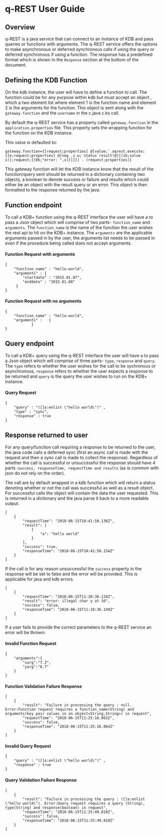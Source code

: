 # q-REST User Guide

## Overview

q-REST is a java service that can connect to an instance of KDB and pass queries or functions with arguments. The q-REST service offers the options to make asynchronous or deferred synchronous calls if using the query or deferred synchronous if using a function.   The response has a predefined format which is shown in the `Response` section at the bottom of the document.


## Defining the KDB Function
On the kdb instance, the user will have to define a function to call. The function could be for any purpose within kdb but must accept an object , which a two element list where element 1 is the function name and element 2 is the arguments for the function. This object is sent along with the `gateway.function` and the `username` in the c.java c.ks call.


By default the q-REST service has a property called  `gateway.function` in the `application.properties` file. This property sets the wrapping function for the function on the KDB instance.

This value is defaulted to: 
    
    gateway.function={[request;properties] @[value;`.aqrest.execute;{[e;request;properties] @[neg .z.w;`status`result!@[{(1b;value x)};request;{(0b;"error: ",x)}]]}] . (request;properties)}

This gateway function will let the KDB instance know that the result of the function/query sent should be returned in a  dictionary containing two objects, a boolean to denote success or failure and results which could either be an object with the result query or an error. This object is then formatted to the response returned by the java.
 


## Function endpoint 

To call a KDB+ function using the q-REST interface the user will have a to pass a Json object which will comprise of two parts- `function_name` and `arguments`. The `function_name` is the name of the function the user wishes the rest api to hit on the KDB+ instance. The `arguments` are the applicable arguments passed in by the user, the arguments list needs to be passed in even if the procedure being called does not accept arguments.

#### Function Request with arguments

    {
        "function_name" : "hello-world",
        "arguments" : {
            "startdate" : "2015.01.07",
            "enddate" : "2015.01.08"
         }
    }
#### Function Request with no arguments

    {
        "function_name" : "hello-world",
        "arguments" :   {
                }
    }

## Query endpoint
To call a KDB+ query using the q-REST interface the user will have a to pass a Json object which will comprise of three parts- `type`, `response` and `query`. The `type` refers to whether the user wishes for the call to be sychronous or asynchronous, `response` refers to whether the user expects a response to be returned and `query` is the query the user wishes to run on the KDB+ instance.

#### Query Request
   
    {
	    "query" : "([]a:enlist \"hello world\")" ,    
	    "type" : "sync",
        "response" : true
    }


## Response returned to user 

For any query/function call requiring a response to be returned to the user, the java code calls a deferred sync (first an async call is made with the request and then a sync call is made to collect the response). Regardless of whether the call is successful or unsuccessful the response should have 4 parts :`success, responseTime, requestTime and results` (as is common with json do not rely on the order).

  The call are by default wrapped in a  kdb function which will return a status denoting whether or not the call was successful as well as a result object. For successful calls the object will contain the data the user requested. This is returned in a dictionary and the java parse it back to a more readable output. 
    
    [
        {
            "requestTime": "2018-06-15T10:41:50.136Z",
            "result": [
                {
                    "a": "hello world"
                }
            ],
            "success": true,
            "responseTime": "2018-06-15T10:41:50.154Z"
        }
    ]

 If the call is for any reason unsuccessful the `success` property in the response will be set to false and the error will be provided. This is applicable for java and kdb errors.

    [
        {
            "requestTime": "2018-06-15T11:10:36.134Z",
            "result": "error: illegal char y at 16",
            "success": false,
            "responseTime": "2018-06-15T11:10:36.149Z"
        }
    ]

If a user fails to provide the correct parameters to the q-REST service an error will be thrown:

#### Invalid Function Request
    { 
        "arguments":{ 
            "xarg":"7.3", 
            "yarg":"8.7" 
        } 
    }


#### Function Validation Failure Response
    [
        {
            "result": "Failure in processing the query : null. Error:Function request requires a function_name(String) and arguments(key pair values in an object<String,String>) in request",
            "requestTime": "2018-06-15T11:25:16.863Z",
            "success": false,
            "responseTime": "2018-06-15T11:25:16.864Z"
        }
    ]


#### Invalid Query Request
    {
	    "query" : "([]a:enlist \"hello world\")" ,    
        "response" : true
    }

#### Query Validation Failure Response
    [
        {
            "result": "Failure in processing the query : ([]a:enlist \"hello world\"). Error:Query request requires a query (String), type(String) and response(boolean) in request",
            "requestTime": "2018-06-15T11:25:49.810Z",
            "success": false,
            "responseTime": "2018-06-15T11:25:49.810Z"
        }
    ]
 